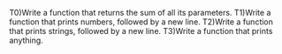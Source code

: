 T0)Write a function that returns the sum of all its parameters.
T1)Write a function that prints numbers, followed by a new line.
T2)Write a function that prints strings, followed by a new line.
T3)Write a function that prints anything.

